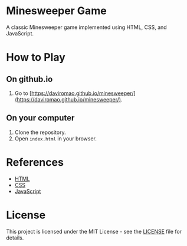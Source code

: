 # Minesweeper Game

A classic Minesweeper game implemented using HTML, CSS, and JavaScript.

# How to Play

## On github.io

1. Go to [https://daviromao.github.io/minesweeper/](https://daviromao.github.io/minesweeper/).

## On your computer
1. Clone the repository.
2. Open `index.html` in your browser.

# References

* [HTML](https://www.w3schools.com/html/)
* [CSS](https://www.w3schools.com/css/)
* [JavaScript](https://www.w3schools.com/js/)

# License

This project is licensed under the MIT License - see the [LICENSE](LICENSE) file for details.
